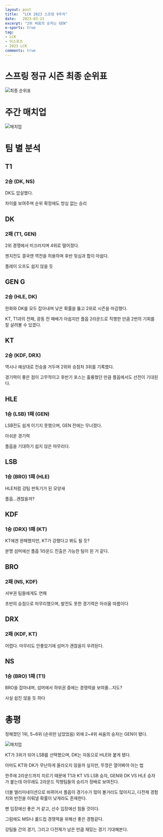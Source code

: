 ```yaml
---
layout: post
title:  "LCK 2023 스프링 9주차"
date:   2023-03-21
excerpt: "2위 싸움의 승자는 GEN"
e-sports: true
tag:
- LCK
- 이스포츠
- 2023 LCK
comments: true
---
```


# 스프링 정규 시즌 최종 순위표

![최종 순위표](../img/2023/lck/spring_final_rank.png)

# 주간 매치업

![매치업](../img/2023/lck/spring_week9_matchup.png)

# 팀 별 분석

## T1

### 2승 (DK, NS)

DK도 압살했다.

차이를 보여주며 순위 확정에도 방심 없는 승리

## DK

### 2패 (T1, GEN)

2위 경쟁에서 미끄러지며 4위로 떨어졌다.

젠지전도 결국엔 역전을 허용하며 후반 뒷심과 합이 아쉽다.

플레이 오프도 쉽지 않을 듯

## GEN G

### 2승 (HLE, DK)

한화와 DK를 모두 잡아내며 낮은 확률을 뚫고 2위로 시즌을 마감했다.

KT, T1과의 전패, 광동 전 패배가 아쉽지만 플옵 2라운드로 직행한 만큼 2번의 기회를 잘 살려볼 수 있겠다.

## KT

### 2승 (KDF, DRX)

역시나 예상대로 전승을 거두며 2위와 승점차 3위를 기록했다.

경기력이 좋은 점이 고무적이고 후반기 포스는 훌륭했던 만큼 플옵에서도 선전이 기대된다.

## HLE

### 1승 (LSB) 1패 (GEN)

LSB전도 쉽게 이기지 못했으며, GEN 전에는 무너졌다.

아쉬운 경기력

플옵을 기대하기 쉽지 않은 마무리다.

## LSB

### 1승 (BRO) 1패 (HLE)

HLE처럼 강팀 판독기가 된 모양새

플옵...괜찮을까?

## KDF

### 1승 (DRX) 1패 (KT)

KT에겐 완패했지만, KT가 강했다고 봐도 될 듯?

분명 섬머에선 플옵 1라운드 진출은 가능한 팀이 된 거 같다.

## BRO

### 2패 (NS, KDF)

서부권 팀들에게도 연패

초반의 승점으로 마무리했으며, 발전도 못한 경기력은 아쉬울 따름이다

## DRX

### 2패 (KDF, KT)

어렵다. 마무리도 안좋았기에 섬머가 괜찮을지 우려된다.

## NS

### 1승 (BRO) 1패 (T1)

BRO을 잡아내며, 섬머에서 하위권 중에는 경쟁력을 보여줄...지도?

사실 쉽진 않을 듯 하다

# 총평

정해졌던 1위, 5~6위 (순위만 남았었음) 외에 2~4위 싸움의 승자는 GEN이 됐다.

![매치업](../img/2023/lck/spring_playoff_week1.png)

KT가 3위가 되어 LSB를 선택했으며, DK는 자동으로 HLE와 붙게 됐다.

아마도 KT와 DK가 무난하게 올라오지 않을까 싶지만, 뚜껑은 열어봐야 아는 법

한주에 2라운드까지 치르기 때문에 T1과 KT VS LSB 승자, GEN와 DK VS HLE 승자가 붙는데 아무래도 2라운드 직행팀들의 승리가 정배로 보여진다.

더블 엘리미네이션으로 바뀌어서 플옵이 경기수가 많아 볼거리도 많아지고, 다전제 경험치와 반전을 이뤄낼 확률이 낮게라도 존재한다.

팬 입장에선 좋은 거 같고, 선수 입장에선 힘들 것이다.

그럼에도 MSI나 롤드컵 경쟁력을 위해선 좋은 경험같다.

강팀들 간의 경기, 그리고 다전제가 남은 만큼 재밌는 경기 기대해본다.